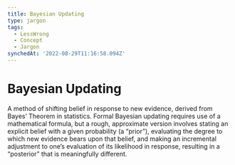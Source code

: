 ```yaml
---
title: Bayesian Updating
type: jargon
tags:
  - LessWrong
  - Concept
  - Jargon
synchedAt: '2022-08-29T11:16:58.094Z'
---
```


# Bayesian Updating

A method of shifting belief in response to new evidence, derived from Bayes’ Theorem in statistics. Formal Bayesian updating requires use of a mathematical formula, but a rough, approximate version involves stating an explicit belief with a given probability (a “prior”), evaluating the degree to which new evidence bears upon that belief, and making an incremental adjustment to one’s evaluation of its likelihood in response, resulting in a “posterior” that is meaningfully different.
 
